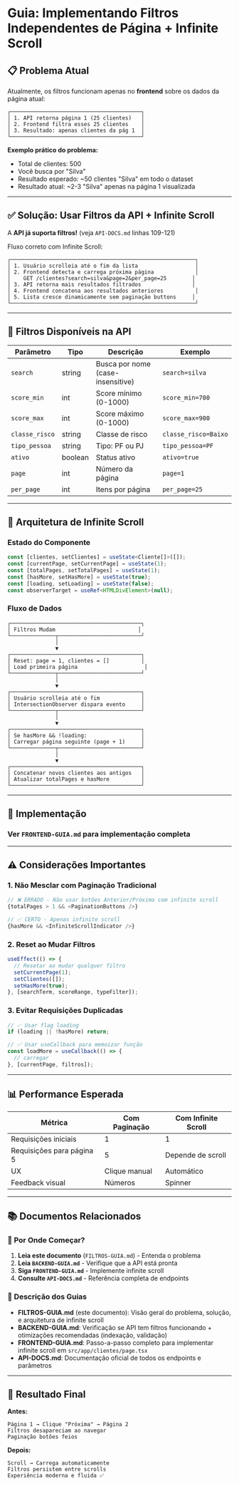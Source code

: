 # Guia: Implementando Filtros Independentes de Página + Infinite Scroll

## 📋 Problema Atual

Atualmente, os filtros funcionam apenas no **frontend** sobre os dados da página atual:

```
┌─────────────────────────────────────────┐
│ 1. API retorna página 1 (25 clientes)   │
│ 2. Frontend filtra esses 25 clientes    │
│ 3. Resultado: apenas clientes da pág 1  │
└─────────────────────────────────────────┘
```

**Exemplo prático do problema:**
- Total de clientes: 500
- Você busca por "Silva"
- Resultado esperado: ~50 clientes "Silva" em todo o dataset
- Resultado atual: ~2-3 "Silva" apenas na página 1 visualizada

---

## ✅ Solução: Usar Filtros da API + Infinite Scroll

A **API já suporta filtros!** (veja `API-DOCS.md` linhas 109-121)

Fluxo correto com Infinite Scroll:

```
┌──────────────────────────────────────────────────────────┐
│ 1. Usuário scrolleia até o fim da lista                  │
│ 2. Frontend detecta e carrega próxima página             │
│    GET /clientes?search=silva&page=2&per_page=25        │
│ 3. API retorna mais resultados filtrados                │
│ 4. Frontend concatena aos resultados anteriores          │
│ 5. Lista cresce dinamicamente sem paginação buttons     │
└──────────────────────────────────────────────────────────┘
```

---

## 🔧 Filtros Disponíveis na API

| Parâmetro | Tipo | Descrição | Exemplo |
|-----------|------|-----------|---------|
| `search` | string | Busca por nome (case-insensitive) | `search=silva` |
| `score_min` | int | Score mínimo (0-1000) | `score_min=700` |
| `score_max` | int | Score máximo (0-1000) | `score_max=900` |
| `classe_risco` | string | Classe de risco | `classe_risco=Baixo` |
| `tipo_pessoa` | string | Tipo: PF ou PJ | `tipo_pessoa=PF` |
| `ativo` | boolean | Status ativo | `ativo=true` |
| `page` | int | Número da página | `page=1` |
| `per_page` | int | Itens por página | `per_page=25` |

---

## 🚀 Arquitetura de Infinite Scroll

### Estado do Componente

```typescript
const [clientes, setClientes] = useState<Cliente[]>([]);
const [currentPage, setCurrentPage] = useState(1);
const [totalPages, setTotalPages] = useState(1);
const [hasMore, setHasMore] = useState(true);
const [loading, setLoading] = useState(false);
const observerTarget = useRef<HTMLDivElement>(null);
```

### Fluxo de Dados

```
┌─────────────────────────────────────────┐
│ Filtros Mudam                          │
└──────────────┬──────────────────────────┘
               │
               ▼
┌─────────────────────────────────────────┐
│ Reset: page = 1, clientes = []          │
│ Load primeira página                     │
└──────────────┬──────────────────────────┘
               │
               ▼
┌─────────────────────────────────────────┐
│ Usuário scrolleia até o fim             │
│ IntersectionObserver dispara evento     │
└──────────────┬──────────────────────────┘
               │
               ▼
┌─────────────────────────────────────────┐
│ Se hasMore && !loading:                 │
│ Carregar página seguinte (page + 1)     │
└──────────────┬──────────────────────────┘
               │
               ▼
┌─────────────────────────────────────────┐
│ Concatenar novos clientes aos antigos   │
│ Atualizar totalPages e hasMore          │
└─────────────────────────────────────────┘
```

---

## 📝 Implementação

### Ver `FRONTEND-GUIA.md` para implementação completa

---

## ⚠️ Considerações Importantes

### 1. **Não Mesclar com Paginação Tradicional**
```typescript
// ❌ ERRADO - Não usar botões Anterior/Próxima com infinite scroll
{totalPages > 1 && <PaginationButtons />}

// ✅ CERTO - Apenas infinite scroll
{hasMore && <InfiniteScrollIndicator />}
```

### 2. **Reset ao Mudar Filtros**
```typescript
useEffect(() => {
  // Resetar ao mudar qualquer filtro
  setCurrentPage(1);
  setClientes([]);
  setHasMore(true);
}, [searchTerm, scoreRange, typeFilter]);
```

### 3. **Evitar Requisições Duplicadas**
```typescript
// ✅ Usar flag loading
if (loading || !hasMore) return;

// ✅ Usar useCallback para memoizar função
const loadMore = useCallback(() => {
  // carregar
}, [currentPage, filtros]);
```

---

## 📊 Performance Esperada

| Métrica | Com Paginação | Com Infinite Scroll |
|---------|---------------|-------------------|
| Requisições iniciais | 1 | 1 |
| Requisições para página 5 | 5 | Depende de scroll |
| UX | Clique manual | Automático |
| Feedback visual | Números | Spinner |

---

## 📚 Documentos Relacionados

### 🎯 Por Onde Começar?

1. **Leia este documento** (`FILTROS-GUIA.md`) - Entenda o problema
2. **Leia `BACKEND-GUIA.md`** - Verifique que a API está pronta
3. **Siga `FRONTEND-GUIA.md`** - Implemente infinite scroll
4. **Consulte `API-DOCS.md`** - Referência completa de endpoints

### 📖 Descrição dos Guias

- **FILTROS-GUIA.md** (este documento): Visão geral do problema, solução, e arquitetura de infinite scroll
- **BACKEND-GUIA.md**: Verificação se API tem filtros funcionando + otimizações recomendadas (indexação, validação)
- **FRONTEND-GUIA.md**: Passo-a-passo completo para implementar infinite scroll em `src/app/clientes/page.tsx`
- **API-DOCS.md**: Documentação oficial de todos os endpoints e parâmetros

---

## 🎯 Resultado Final

**Antes:**
```
Página 1 → Clique "Próxima" → Página 2
Filtros desapareciam ao navegar
Paginação botões feios
```

**Depois:**
```
Scroll → Carrega automaticamente
Filtros persistem entre scrolls
Experiência moderna e fluida ✅
```
